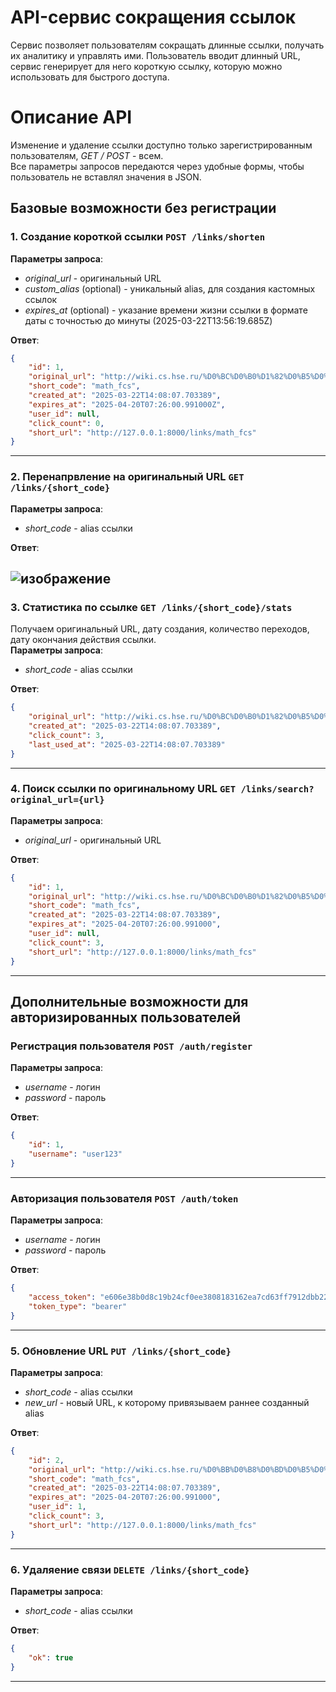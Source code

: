 # API-сервис сокращения ссылок
Сервис позволяет пользователям сокращать длинные ссылки, получать их аналитику и управлять ими. Пользователь вводит длинный URL, сервис генерирует для него короткую ссылку, которую можно использовать для быстрого доступа.


# Описание API
Изменение и удаление ссылки доступно только зарегистрированным пользователям, *GET / POST* - всем.  
Все параметры запросов передаются через удобные формы, чтобы пользователь не вставлял значения в JSON.


## Базовые возможности без регистрации
### 1. Создание короткой ссылки `POST /links/shorten` 
**Параметры запроса**:  
* *original_url* - оригинальный URL
* *custom_alias* (optional) - уникальный alias, для создания кастомных ссылок
* *expires_at* (optional) - указание времени жизни ссылки в формате даты с точностью до минуты (2025-03-22T13:56:19.685Z)

**Ответ**:
```json
{
    "id": 1,
    "original_url": "http://wiki.cs.hse.ru/%D0%BC%D0%B0%D1%82%D0%B5%D0%BC%D0%B0%D1%82%D0%B8%D1%87%D0%B5%D1%81%D0%BA%D0%B8%D0%B9_%D0%B0%D0%BD%D0%B0%D0%BB%D0%B8%D0%B7_1_2024/25_(%D0%BF%D0%B8%D0%BB%D0%BE%D1%82%D0%BD%D1%8B%D0%B9_%D0%BF%D0%BE%D1%82%D0%BE%D0%BA)",
    "short_code": "math_fcs",
    "created_at": "2025-03-22T14:08:07.703389",
    "expires_at": "2025-04-20T07:26:00.991000Z",
    "user_id": null,
    "click_count": 0,
    "short_url": "http://127.0.0.1:8000/links/math_fcs"
}
```
---


### 2. Перенапрвление на оригинальный URL `GET /links/{short_code}`
**Параметры запроса**:  
* *short_code* - alias ссылки

**Ответ**:

![изображение](https://github.com/user-attachments/assets/231259ae-f39f-4d61-ac91-701824949c1a)
---


### 3. Статистика по ссылке `GET /links/{short_code}/stats`  
Получаем оригинальный URL, дату создания, количество переходов, дату окончания действия ссылки.  
**Параметры запроса**:  
* *short_code* - alias ссылки

**Ответ**:
```json
{
    "original_url": "http://wiki.cs.hse.ru/%D0%BC%D0%B0%D1%82%D0%B5%D0%BC%D0%B0%D1%82%D0%B8%D1%87%D0%B5%D1%81%D0%BA%D0%B8%D0%B9_%D0%B0%D0%BD%D0%B0%D0%BB%D0%B8%D0%B7_1_2024/25_(%D0%BF%D0%B8%D0%BB%D0%BE%D1%82%D0%BD%D1%8B%D0%B9_%D0%BF%D0%BE%D1%82%D0%BE%D0%BA)",
    "created_at": "2025-03-22T14:08:07.703389",
    "click_count": 3,
    "last_used_at": "2025-03-22T14:08:07.703389"
}
```
---


### 4. Поиск ссылки по оригинальному URL `GET /links/search?original_url={url}`
**Параметры запроса**:
* *original_url* - оригинальный URL

**Ответ**:
```json
{
    "id": 1,
    "original_url": "http://wiki.cs.hse.ru/%D0%BC%D0%B0%D1%82%D0%B5%D0%BC%D0%B0%D1%82%D0%B8%D1%87%D0%B5%D1%81%D0%BA%D0%B8%D0%B9_%D0%B0%D0%BD%D0%B0%D0%BB%D0%B8%D0%B7_1_2024/25_(%D0%BF%D0%B8%D0%BB%D0%BE%D1%82%D0%BD%D1%8B%D0%B9_%D0%BF%D0%BE%D1%82%D0%BE%D0%BA)",
    "short_code": "math_fcs",
    "created_at": "2025-03-22T14:08:07.703389",
    "expires_at": "2025-04-20T07:26:00.991000",
    "user_id": null,
    "click_count": 3,
    "short_url": "http://127.0.0.1:8000/links/math_fcs"
}
```
---


## Дополнительные возможности для авторизированных пользователей
### Регистрация пользователя `POST /auth/register`
**Параметры запроса**:
* *username* - логин
* *password* - пароль

**Ответ**:
```json
{
    "id": 1,
    "username": "user123"
}
```
---


### Авторизация пользователя `POST /auth/token`
**Параметры запроса**:
* *username* - логин
* *password* - пароль

**Ответ**:
```json
{
    "access_token": "e606e38b0d8c19b24cf0ee3808183162ea7cd63ff7912dbb22b5e803286b4446",
    "token_type": "bearer"
}
```
---


### 5. Обновление URL `PUT /links/{short_code}`  
**Параметры запроса**:
* *short_code* - alias ссылки
* *new_url* - новый URL, к которому привязываем раннее созданный alias

**Ответ**:
```json
{
    "id": 2,
    "original_url": "http://wiki.cs.hse.ru/%D0%BB%D0%B8%D0%BD%D0%B5%D0%B9%D0%BD%D0%B0%D1%8F_%D0%B0%D0%BB%D0%B3%D0%B5%D0%B1%D1%80%D0%B0_%D0%B8_%D0%B3%D0%B5%D0%BE%D0%BC%D0%B5%D1%82%D1%80%D0%B8%D1%8F_%D0%BD%D0%B0_%D0%BF%D0%BC%D0%B8_2024/2025_(%D0%BE%D1%81%D0%BD%D0%BE%D0%B2%D0%BD%D0%BE%D0%B9_%D0%BF%D0%BE%D1%82%D0%BE%D0%BA)",
    "short_code": "math_fcs",
    "created_at": "2025-03-22T14:08:07.703389",
    "expires_at": "2025-04-20T07:26:00.991000",
    "user_id": 1,
    "click_count": 3,
    "short_url": "http://127.0.0.1:8000/links/math_fcs"
}
```
---


### 6. Удаляение связи `DELETE /links/{short_code}`  
**Параметры запроса**:
* *short_code* - alias ссылки

**Ответ**:  
```json
{
    "ok": true
}
```
---


